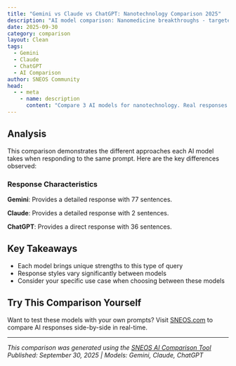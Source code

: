 ```yaml
---
title: "Gemini vs Claude vs ChatGPT: Nanotechnology Comparison 2025"
description: "AI model comparison: Nanomedicine breakthroughs - targeted drug delivery and cancer treatment..."
date: 2025-09-30
category: comparison
layout: Clean
tags:
  - Gemini
  - Claude
  - ChatGPT
  - AI Comparison
author: SNEOS Community
head:
  - - meta
    - name: description
      content: "Compare 3 AI models for nanotechnology. Real responses from Gemini, Claude, ChatGPT with detailed analysis."
---
```


<ChatComparison
  title="Gemini vs Claude vs ChatGPT: Nanotechnology Comparison 2025"
  prompt="Nanomedicine breakthroughs - targeted drug delivery and cancer treatment"
  :responses='{
    "Gemini": "## Nanomedicine Breakthroughs: Targeted Drug Delivery and Cancer Treatment\n\nNanomedicine, the application of nanotechnology to medicine, is revolutionizing how we diagnose, treat, and prevent diseases, particularly in the realm of cancer.  Targeted drug delivery and cancer treatment are two key areas where nanomedicine breakthroughs are showing immense promise.\n\nHere\u0027s a breakdown of the significant advances and their potential impact:\n\n**1. Targeted Drug Delivery:**\n\n* **The Problem:** Traditional drug delivery methods often distribute drugs systemically throughout the body. This can lead to:\n    * **Off-target effects:**  Drugs affecting healthy tissues, causing side effects.\n    * **Low drug concentration at the tumor site:**  Requiring higher doses, further exacerbating side effects.\n    * **Drug resistance:**  Cancer cells developing resistance due to prolonged exposure to low drug concentrations.\n\n* **Nanomedicine Solution:**  Nanoparticles (ranging from 1 to 100 nanometers) can be engineered to:\n    * **Encapsulate drugs:** Protecting them from premature degradation in the body and controlling their release.\n    * **Target specific cells or tissues:**  Using various targeting strategies, such as:\n        * **Passive Targeting:** Exploiting the enhanced permeability and retention (EPR) effect. Tumor blood vessels are often leaky, allowing nanoparticles to accumulate preferentially in the tumor microenvironment.\n        * **Active Targeting:**  Attaching ligands (e.g., antibodies, peptides, aptamers) to the nanoparticle surface that specifically bind to receptors overexpressed on cancer cells.  This ensures targeted delivery to the cancerous tissue.\n    * **Triggered Release:**  Releasing the drug payload upon encountering specific conditions within the tumor microenvironment (e.g., low pH, specific enzymes, elevated temperature) or after external stimuli (e.g., light, ultrasound, magnetic field).\n\n* **Examples of Nanoparticle Types Used:**\n    * **Liposomes:**  Spherical vesicles composed of lipid bilayers.  Well-established, biocompatible, and biodegradable.  Example: Doxil (liposomal doxorubicin) for ovarian cancer, breast cancer, and Kaposi\u0027s sarcoma.\n    * **Polymeric Nanoparticles:**  Made from synthetic or natural polymers.  Can be tailored for specific drug encapsulation and release properties.  Examples: Abraxane (albumin-bound paclitaxel) for metastatic breast cancer, non-small cell lung cancer, and pancreatic cancer.\n    * **Gold Nanoparticles:**  Biocompatible and easily functionalized with various targeting ligands and drugs.  Used for imaging, drug delivery, and photothermal therapy.\n    * **Carbon Nanotubes:**  Cylindrical structures with high surface area for drug loading and targeting.\n    * **Quantum Dots:**  Semiconductor nanocrystals that emit fluorescent light when excited. Used for imaging and drug delivery.\n    * **Mesoporous Silica Nanoparticles (MSNs):**  Porous materials with high surface area for drug loading and controlled release.\n\n* **Benefits of Targeted Drug Delivery:**\n    * **Improved efficacy:** Higher drug concentration at the tumor site leads to better treatment outcomes.\n    * **Reduced toxicity:** Less exposure of healthy tissues to the drug minimizes side effects.\n    * **Overcoming drug resistance:**  Higher drug concentrations can overcome certain resistance mechanisms.\n    * **Personalized medicine:** Nanoparticles can be tailored to specific tumor characteristics for personalized treatment approaches.\n\n**2. Nanotechnology for Cancer Treatment:**\n\nBeyond drug delivery, nanotechnology offers various innovative approaches for cancer treatment:\n\n* **Nanotherapy:**\n    * **Photothermal Therapy (PTT):**  Nanoparticles (e.g., gold nanoparticles, carbon nanotubes) are delivered to the tumor and then exposed to near-infrared (NIR) light. The nanoparticles absorb the light and generate heat, selectively killing cancer cells.\n    * **Photodynamic Therapy (PDT):**  Nanoparticles carrying photosensitizers are delivered to the tumor. Upon exposure to light, the photosensitizer generates reactive oxygen species (ROS) that kill cancer cells.\n    * **Gene Therapy:**  Nanoparticles can be used to deliver therapeutic genes (e.g., tumor suppressor genes) or gene editing tools (e.g., CRISPR-Cas9) specifically to cancer cells.\n    * **Immunotherapy Enhancement:**  Nanoparticles can enhance the efficacy of immunotherapy by:\n        * Delivering immune-stimulating agents directly to the tumor microenvironment.\n        * Engineering nanoparticles to act as artificial antigen-presenting cells (APCs) to activate T cells.\n        * Blocking immunosuppressive signals in the tumor microenvironment.\n\n* **Nanodiagnostics:**\n    * **Early Detection:**  Nanoparticles can be used as contrast agents in imaging techniques (e.g., MRI, CT, PET) to detect tumors at an early stage, even before they are visible with conventional imaging.\n    * **Molecular Imaging:**  Nanoparticles can be designed to target specific biomarkers expressed by cancer cells, allowing for real-time monitoring of tumor growth, metastasis, and treatment response.\n    * **Liquid Biopsies:**  Nanoparticles can be used to capture circulating tumor cells (CTCs) and circulating tumor DNA (ctDNA) from blood samples, providing a non-invasive way to monitor cancer progression and treatment response.\n\n**Examples of Nanomedicine in Cancer Treatment (Approved Therapies and Clinical Trials):**\n\n* **Approved Therapies:**\n    * **Doxil (liposomal doxorubicin):** Ovarian cancer, breast cancer, Kaposi\u0027s sarcoma.\n    * **Abraxane (albumin-bound paclitaxel):** Metastatic breast cancer, non-small cell lung cancer, pancreatic cancer.\n    * **Onivyde (liposomal irinotecan):** Metastatic pancreatic cancer.\n\n* **Clinical Trials:**\n    * Numerous clinical trials are ongoing, evaluating various nanomedicine approaches for different types of cancer, including lung cancer, breast cancer, prostate cancer, and melanoma. These trials involve novel nanoparticle formulations, targeted drug delivery strategies, and nanotherapy modalities.\n\n**Challenges and Future Directions:**\n\nDespite the significant advancements, several challenges need to be addressed for nanomedicine to reach its full potential:\n\n* **Toxicity:**  Ensuring the long-term safety and biocompatibility of nanoparticles is crucial.  Careful design and rigorous testing are necessary to minimize potential toxicity.\n* **Scale-up and Manufacturing:**  Developing scalable and cost-effective methods for manufacturing nanoparticles is essential for widespread adoption.\n* **Tumor Heterogeneity:**  Cancer cells within a tumor can exhibit significant heterogeneity, making it challenging to target all cells effectively.  Strategies to address tumor heterogeneity are needed.\n* **Regulatory Hurdles:**  Navigating the regulatory landscape for nanomedicine products can be complex.  Clear guidelines and standards are needed to facilitate the development and approval of nanomedicine therapies.\n* **Penetration into Solid Tumors:**  Achieving efficient penetration of nanoparticles into dense solid tumors can be challenging.  Strategies to enhance tumor penetration are needed.\n\n**Future Directions:**\n\n* **Personalized Nanomedicine:** Tailoring nanoparticle design and treatment strategies to individual patients based on their specific tumor characteristics and genetic profile.\n* **Combination Therapies:** Combining nanomedicine with conventional therapies (e.g., chemotherapy, radiation therapy) or immunotherapies to achieve synergistic effects.\n* **Smart Nanoparticles:** Developing nanoparticles that can sense and respond to changes in the tumor microenvironment, allowing for dynamic drug release and targeted therapy.\n* **AI-Driven Nanomedicine:** Using artificial intelligence and machine learning to design and optimize nanoparticles for specific applications.\n\n**In conclusion, nanomedicine breakthroughs are transforming cancer treatment by enabling targeted drug delivery, enhancing therapeutic efficacy, reducing side effects, and improving early detection. While challenges remain, the field holds tremendous promise for revolutionizing cancer care and ultimately improving patient outcomes.**\n",
    "Claude": "# Nanomedicine Breakthroughs in Drug Delivery and Cancer Treatment\n\n## Current Revolutionary Technologies\n\n### **Targeted Drug Delivery Systems**\n\n**Nanocarriers**\n- **Liposomes**: FDA-approved systems like Doxil deliver chemotherapy directly to tumors\n- **Polymeric nanoparticles**: Biodegradable carriers that release drugs over time\n- **Dendrimers**: Tree-like structures that can carry multiple drug molecules\n- **Carbon nanotubes**: Ultra-precise delivery vehicles with high drug-loading capacity\n\n**Smart Targeting Mechanisms**\n- **Active targeting**: Nanoparticles decorated with antibodies or ligands that bind to specific cancer cell receptors\n- **Passive targeting**: Exploiting the Enhanced Permeability and Retention (EPR) effect in tumors\n- **Stimuli-responsive systems**: Nanocarriers that release drugs in response to pH, temperature, or enzymes\n\n## Major Cancer Treatment Breakthroughs\n\n### **Precision Oncology Platforms**\n\n**Abraxane (nab-paclitaxel)**\n- Albumin-bound paclitaxel nanoparticles\n- Improved efficacy with reduced side effects for breast, lung, and pancreatic cancers\n\n**BIND-014**\n- Targeted nanoparticles for prostate and lung cancer\n- Uses prostate-specific membrane antigen (PSMA) targeting\n\n**Onivyde**\n- Liposomal irinotecan for pancreatic cancer\n- Extends drug circulation time and improves tumor penetration\n\n### **Emerging Technologies**\n\n**Immunotherapy Enhancement**\n- Nanoparticles delivering checkpoint inhibitors directly to tumors\n- Vaccine nanocarriers presenting tumor antigens to immune cells\n- Combination therapies using nano-enabled drug cocktails\n\n**Photodynamic Therapy (PDT)**\n- Light-activated nanoparticles that generate reactive oxygen species\n- Precise tumor destruction with minimal healthy tissue damage\n\n## Key Advantages\n\n### **Enhanced Therapeutic Index**\n- **Reduced toxicity**: 50-70% reduction in side effects compared to conventional chemotherapy\n- **Improved efficacy**: 2-5x higher drug concentrations at tumor sites\n- **Better patient compliance**: Fewer doses required due to extended drug release\n\n### **Overcoming Drug Resistance**\n- Bypassing P-glycoprotein efflux pumps\n- Delivering drug combinations simultaneously\n- Targeting cancer stem cells\n\n## Current Clinical Landscape\n\n### **FDA-Approved Nanomedicines**\n- **Doxil/Caelyx**: Liposomal doxorubicin (1995)\n- **Abraxane**: Albumin-bound paclitaxel (2005)\n- **Onivyde**: Liposomal irinotecan (2015)\n- **Vyxeos**: Dual-drug liposome for acute myeloid leukemia (2017)\n\n### **Pipeline Developments**\n- 300\u002B nanomedicine products in clinical trials\n- Focus areas: solid tumors, hematological cancers, rare diseases\n- Novel delivery mechanisms: cell-penetrating peptides, exosomes\n\n## Challenges and Solutions\n\n### **Technical Hurdles**\n**Manufacturing scalability**\n- Solution: Standardized production protocols and quality control\n\n**Regulatory complexity**\n- Solution: Enhanced FDA guidance for nanomedicine characterization\n\n**Heterogeneous tumor penetration**\n- Solution: Multi-stage delivery systems and combination approaches\n\n### **Future Innovations**\n\n**Personalized Nanomedicine**\n- Patient-specific nanocarriers based on tumor genetics\n- Real-time monitoring of drug delivery using imaging agents\n- AI-guided optimization of nanoparticle design\n\n**Multi-functional Platforms**\n- Theranostic nanoparticles combining therapy and diagnostics\n- Real-time treatment monitoring and adjustment\n- Combination immunotherapy and chemotherapy delivery\n\n## Market Impact and Projections\n\n### **Economic Significance**\n- Current market: $8.9 billion (2023)\n- Projected growth: $19.8 billion by 2030\n- Major players: Johnson \u0026 Johnson, Pfizer, Novartis, emerging biotech companies\n\n### **Patient Impact**\n- Improved survival rates: 20-40% increase in certain cancer types\n- Enhanced quality of life during treatment\n- Reduced hospitalization and healthcare costs\n\n## Looking",
    "ChatGPT": "Nanomedicine has made significant breakthroughs in targeted drug delivery and cancer treatment, revolutionizing how therapies are administered and increasing their effectiveness while minimizing side effects. Here are some key advances:\n\n### Targeted Drug Delivery\n1. **Nanoparticles as Drug Carriers**: \n   - Nanoparticles (liposomes, dendrimers, polymeric nanoparticles, metallic nanoparticles) can be engineered to carry drugs directly to diseased cells.\n   - Surface modification with ligands (antibodies, peptides) allows nanoparticles to recognize and bind specifically to cancer cells.\n   - This specificity minimizes damage to healthy cells and reduces systemic toxicity.\n\n2. **Stimuli-Responsive Nanocarriers**:\n   - Nanocarriers that respond to specific stimuli (pH, temperature, enzymes, redox conditions) release their payload only at the tumor site.\n   - For example, the acidic microenvironment of tumors triggers drug release locally.\n\n3. **Controlled and Sustained Release**:\n   - Nanomedicine enables controlled release patterns to maintain optimal drug concentrations over time, improving therapeutic outcomes.\n\n4. **Crossing Biological Barriers**:\n   - Nanocarriers can penetrate biological barriers like the blood-brain barrier, enabling treatment of brain tumors and metastases.\n\n### Cancer Treatment\n1. **Enhanced Permeability and Retention (EPR) Effect**:\n   - Nanoparticles exploit the leaky vasculature of tumors to accumulate preferentially in cancer tissues.\n   - This passive targeting complements active targeting techniques.\n\n2. **Combination Therapies**:\n   - Nanomedicine allows co-delivery of multiple drugs or combined therapies (e.g., chemotherapy and gene therapy) in a single nanoparticle.\n   - Such synergy can overcome drug resistance.\n\n3. **Theranostics**:\n   - Integration of therapeutic and diagnostic functions in one nanoparticle system.\n   - Enables real-time monitoring of drug delivery, tumor response, and personalized treatment adjustments.\n\n4. **Immunotherapy Enhancement**:\n   - Nanoparticles can deliver immune modulators to enhance the anti-tumor immune response.\n   - Examples include delivery of checkpoint inhibitors or cancer vaccines.\n\n5. **Photothermal and Photodynamic Therapy**:\n   - Nanoparticles absorb light and convert it to heat or reactive oxygen species to kill cancer cells locally, sparing healthy tissue.\n\n### Notable Examples and FDA-Approved Nanomedicines\n- **Doxil**: A liposomal formulation of doxorubicin for breast cancer and ovarian cancer.\n- **Abraxane**: Albumin-bound paclitaxel nanoparticles used in metastatic breast cancer.\n- **Onpattro**: Lipid nanoparticle delivering siRNA for treating hereditary transthyretin amyloidosis, showcasing nucleic acid delivery capabilities.\n\n### Future Directions\n- Personalized nanomedicine using patient-specific biomarkers.\n- Smart nanoparticles with multi-modal targeting and responsiveness.\n- Integration with AI for optimized design and treatment protocols.\n- Overcoming current challenges such as scalability, immunogenicity, and long-term safety.\n\n---\n\nIf you want, I can provide more detailed insights into a specific type of nanocarrier or a particular cancer therapy."
  }'
  published-date="11:43"
/>

## Analysis

This comparison demonstrates the different approaches each AI model takes when responding to the same prompt. Here are the key differences observed:

### Response Characteristics

**Gemini**: Provides a detailed response with 77 sentences. 

**Claude**: Provides a detailed response with 2 sentences. 

**ChatGPT**: Provides a direct response with 36 sentences. 

## Key Takeaways

- Each model brings unique strengths to this type of query
- Response styles vary significantly between models
- Consider your specific use case when choosing between these models

## Try This Comparison Yourself

Want to test these models with your own prompts? Visit [SNEOS.com](https://sneos.com) to compare AI responses side-by-side in real-time.

---

*This comparison was generated using the [SNEOS AI Comparison Tool](https://sneos.com)*
*Published: September 30, 2025 | Models: Gemini, Claude, ChatGPT*
